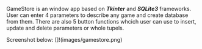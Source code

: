GameStore is an window app based on ***Tkinter*** and ***SQLite3*** frameworks. User can enter 4 parameters to describe any game and create database from them.
There are also 5 button functions whcich user can use to insert, update and delete parameters or whole tupels.

Screenshot below:
[]!(images/gamestore.png)
